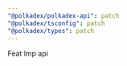 ```yaml
---
"@polkadex/polkadex-api": patch
"@polkadex/tsconfig": patch
"@polkadex/types": patch
---
```


Feat lmp api
